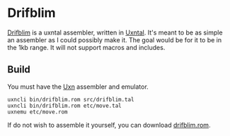 # Drifblim

[Drifblim](https://wiki.xxiivv.com/drifblim) is a uxntal assembler, written in [Uxntal](https://wiki.xxiivv.com/site/uxntal.html). It's meant to be as simple an assembler as I could possibly make it. The goal would be for it to be in the 1kb range. It will not support macros and includes.

## Build

You must have the [Uxn](https://git.sr.ht/~rabbits/uxn/) assembler and emulator.

```
uxncli bin/drifblim.rom src/drifblim.tal 
uxncli bin/drifblim.rom etc/move.tal
uxnemu etc/move.rom
```

If do not wish to assemble it yourself, you can download [drifblim.rom](https://rabbits.srht.site/drifblim/drifblim.rom).

